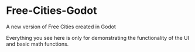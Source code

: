 # Free-Cities-Godot
A new version of Free Cities created in Godot

Everything you see here is only for demonstrating the functionality of the UI and basic math functions.
